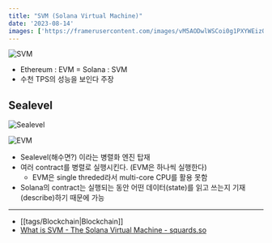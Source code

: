 ```yaml
---
title: "SVM (Solana Virtual Machine)"
date: '2023-08-14'
images: ['https://framerusercontent.com/images/vM5AODwlWSCoi0g1PXYWEizO6CQ.png']
---
```

![SVM](https://framerusercontent.com/images/vM5AODwlWSCoi0g1PXYWEizO6CQ.png)

- Ethereum : EVM = Solana : SVM
- 수천 TPS의 성능을 보인다 주장
## Sealevel
![Sealevel](https://framerusercontent.com/images/WQ3GqQbX2oKdsU3k8wXyeojmR0.png)

![EVM](https://framerusercontent.com/images/wM6JMqpBEKltqoNXFc54UHdLnwY.png)

- Sealevel(해수면?) 이라는 병렬화 엔진 탑재
- 여러 contract를 병렬로 실행시킨다. (EVM은 하나씩 실행한다)
	- EVM은 single threded라서 multi-core CPU를 활용 못함
- Solana의 contract는 실행되는 동안 어떤 데이터(state)를 읽고 쓰는지 기재(describe)하기 때문에 가능
---
- [[tags/Blockchain|Blockchain]]
- [What is SVM - The Solana Virtual Machine - squards.so](https://squads.so/blog/solana-svm-sealevel-virtual-machine)
